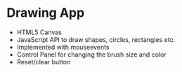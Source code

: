 # Drawing App

- HTML5 Canvas
- JavaScript API to draw shapes, circles, rectangles etc.
- Implemented with mouseevents
- Control Panel for changing the brush size and color
- Reset/clear button
